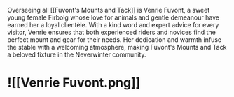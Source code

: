 Overseeing all [[Fuvont's Mounts and Tack]] is Venrie Fuvont, a sweet young female Firbolg whose love for animals and gentle demeanour have earned her a loyal clientèle. With a kind word and expert advice for every visitor, Venrie ensures that both experienced riders and novices find the perfect mount and gear for their needs. Her dedication and warmth infuse the stable with a welcoming atmosphere, making Fuvont's Mounts and Tack a beloved fixture in the Neverwinter community.
# ![[Venrie Fuvont.png]]